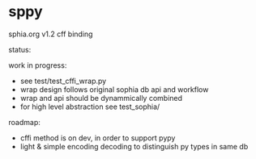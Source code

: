 # sppy
sphia.org v1.2 cff binding 


status:

work in progress:
* see  test/test_cffi_wrap.py
* wrap design follows original sophia db api and workflow
* wrap and api should be dynammically combined
* for high level abstraction see test_sophia/

roadmap:

* cffi method is on dev, in order to support pypy
* light & simple encoding decoding to distinguish py types in same db
